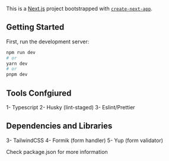 This is a [Next.js](https://nextjs.org/) project bootstrapped with [`create-next-app`](https://github.com/vercel/next.js/tree/canary/packages/create-next-app).

## Getting Started

First, run the development server:

```bash
npm run dev
# or
yarn dev
# or
pnpm dev
```

## Tools Confgiured

1- Typescript
2- Husky (lint-staged)
3- Eslint/Prettier

## Dependencies and Libraries

3- TailwindCSS
4- Formik (form handler)
5- Yup (form validator)

Check package.json for more information
